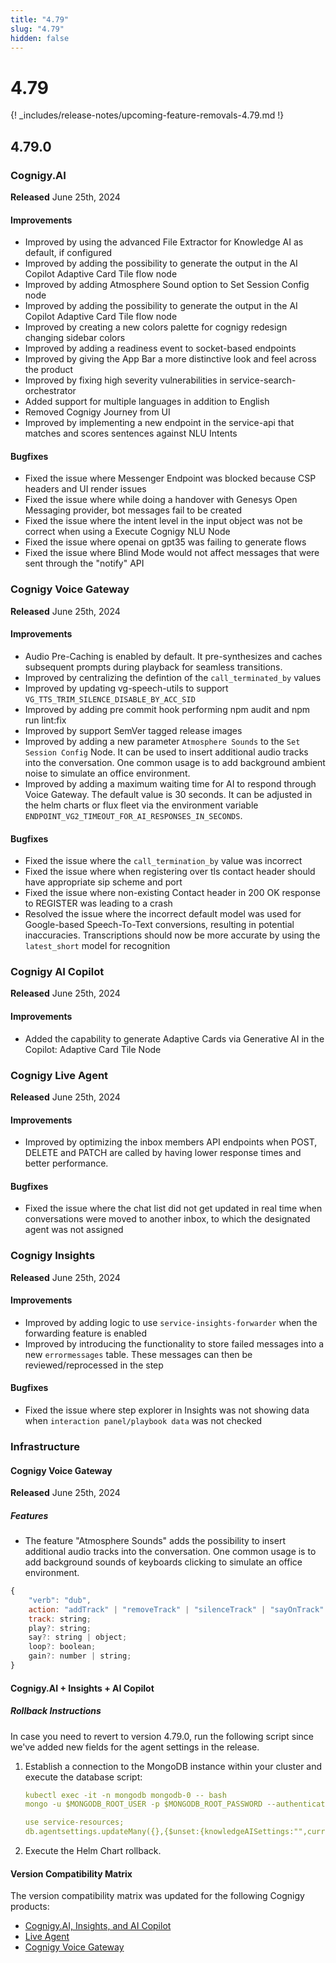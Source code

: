```yaml
---
title: "4.79"
slug: "4.79"
hidden: false
---
```


# 4.79

{! _includes/release-notes/upcoming-feature-removals-4.79.md !}

## 4.79.0

### Cognigy.AI

**Released** June 25th, 2024

#### Improvements

- Improved by using the advanced File Extractor for Knowledge AI as default, if configured 
- Improved by adding the possibility to generate the output in the AI Copilot Adaptive Card Tile flow node
- Improved by adding Atmosphere Sound option to Set Session Config node
- Improved by adding the possibility to generate the output in the AI Copilot Adaptive Card Tile flow node
- Improved by creating a new colors palette for cognigy redesign changing sidebar colors
- Improved by adding a readiness event to socket-based endpoints 
- Improved by giving the App Bar a more distinctive look and feel across the product
- Improved by fixing high severity vulnerabilities in service-search-orchestrator
- Added support for multiple languages in addition to English
- Removed Cognigy Journey from UI
- Improved by implementing a new endpoint in the service-api that matches and scores sentences against NLU Intents

#### Bugfixes

- Fixed the issue where Messenger Endpoint was blocked because CSP headers and UI render issues
- Fixed the issue where while doing a handover with Genesys Open Messaging provider, bot messages fail to be created
- Fixed the issue where the intent level in the input object was not be correct when using a Execute Cognigy NLU Node
- Fixed the issue where openai on gpt35 was failing to generate flows
- Fixed the issue where Blind Mode would not affect messages that were sent through the "notify" API

### Cognigy Voice Gateway

**Released** June 25th, 2024

#### Improvements

- Audio Pre-Caching is enabled by default. It pre-synthesizes and caches subsequent prompts during playback for seamless transitions.
- Improved by centralizing the defintion of the `call_terminated_by` values
- Improved by updating vg-speech-utils to support `VG_TTS_TRIM_SILENCE_DISABLE_BY_ACC_SID`
- Improved by adding pre commit hook performing npm audit and npm run lint:fix 
- Improved by support SemVer tagged release images
- Improved by adding a new parameter `Atmosphere Sounds` to the `Set Session Config` Node. It can be used to insert additional audio tracks into the conversation. One common usage is to add background ambient noise to simulate an office environment.
- Improved by adding a maximum waiting time for AI to respond through Voice Gateway. The default value is 30 seconds. It can be adjusted in the helm charts or flux fleet via the environment variable `ENDPOINT_VG2_TIMEOUT_FOR_AI_RESPONSES_IN_SECONDS`. 

#### Bugfixes

- Fixed the issue where the `call_termination_by` value was incorrect
- Fixed the issue where when registering over tls contact header should have appropriate sip scheme and port
- Fixed the issue where non-existing Contact header in 200 OK response to REGISTER was leading to a crash
- Resolved the issue where the incorrect default model was used for Google-based Speech-To-Text conversions, resulting in potential inaccuracies. Transcriptions should now be more accurate by using the `latest_short` model for recognition

### Cognigy AI Copilot

**Released** June 25th, 2024

#### Improvements

- Added the capability to generate Adaptive Cards via Generative AI in the Copilot: Adaptive Card Tile Node

### Cognigy Live Agent

**Released** June 25th, 2024

#### Improvements

- Improved by optimizing the inbox members API endpoints when POST, DELETE and PATCH are called by having lower response times and better performance.

#### Bugfixes

- Fixed the issue where the chat list did not get updated in real time when conversations were moved to another inbox, to which the designated agent was not assigned

### Cognigy Insights

**Released** June 25th, 2024

#### Improvements

- Improved by adding logic to use `service-insights-forwarder` when the forwarding feature is enabled
- Improved by introducing the functionality to store failed messages into a new `errormessages` table. These messages can then be reviewed/reprocessed in the step

#### Bugfixes

- Fixed the issue where step explorer in Insights was not showing data when `interaction panel/playbook data` was not checked


### Infrastructure

#### Cognigy Voice Gateway

**Released** June 25th, 2024

##### Features

- The feature "Atmosphere Sounds" adds the possibility to insert additional audio tracks into the conversation. One common usage is to add background sounds of keyboards clicking to simulate an office environment.

```js
{
	"verb": "dub",
	action: "addTrack" | "removeTrack" | "silenceTrack" | "sayOnTrack" | "playOnTrack";
	track: string;
	play?: string;
	say?: string | object;
	loop?: boolean;
	gain?: number | string;
}
```

#### Cognigy.AI + Insights + AI Copilot

##### Rollback Instructions

In case you need to revert to version 4.79.0, run the following script since we've added new fields for the agent settings in the release.

1. Establish a connection to the MongoDB instance within your cluster and execute the database script:

    ```yaml
    kubectl exec -it -n mongodb mongodb-0 -- bash
    mongo -u $MONGODB_ROOT_USER -p $MONGODB_ROOT_PASSWORD --authenticationDatabase admin

    use service-resources;
    db.agentsettings.updateMany({},{$unset:{knowledgeAISettings:"",currencySettings:""}});
    ```

2. Execute the Helm Chart rollback.

#### Version Compatibility Matrix

The version compatibility matrix was updated for the following Cognigy products:

- [Cognigy.AI, Insights, and AI Copilot](../ai/installation/version-compatibility-matrix.md)
- [Live Agent](../live-agent/installation/deployment/version-compatibility-matrix.md)
- [Cognigy Voice Gateway](../voice-gateway/installation/version-compatibility-matrix.md)